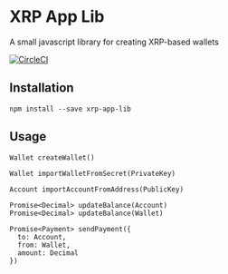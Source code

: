 
# XRP App Lib

A small javascript library for creating XRP-based wallets

[![CircleCI](https://circleci.com/gh/stevenzeiler/xrp-app-lib.svg?style=svg)](https://circleci.com/gh/stevenzeiler/xrp-app-lib)

## Installation

    npm install --save xrp-app-lib

## Usage
  
    Wallet createWallet()

    Wallet importWalletFromSecret(PrivateKey)

    Account importAccountFromAddress(PublicKey)

    Promise<Decimal> updateBalance(Account)
    Promise<Decimal> updateBalance(Wallet)

    Promise<Payment> sendPayment({
      to: Account,
      from: Wallet,
      amount: Decimal
    })


